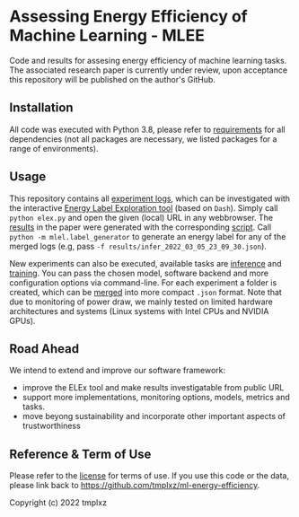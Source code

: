 # Assessing Energy Efficiency of Machine Learning - MLEE

Code and results for assesing energy efficiency of machine learning tasks.
The associated research paper is currently under review, upon acceptance this repository will be published on the author's GitHub.

## Installation
All code was executed with Python 3.8, please refer to [requirements](./requirements.txt) for all dependencies (not all packages are necessary, we listed packages for a range of environments).

## Usage
This repository contains all [experiment logs](./results/), which can be investigated with the interactive [Energy Label Exploration tool](elex.py) (based on `Dash`).
Simply call `python elex.py` and open the given (local) URL in any webbrowser.
The [results](./paper_results/) in the paper were generated with the corresponding [script](create_paper_results.py).
Call `python -m mlel.label_generator` to generate an energy label for any of the merged logs (e.g, pass `-f results/infer_2022_03_05_23_09_30.json`).

New experiments can also be executed, available tasks are [inference](infer.py) and [training](train.py).
You can pass the chosen model, software backend and more configuration options via command-line.
For each experiment a folder is created, which can be [merged](merge_results.py) into more compact `.json` format.
Note that due to monitoring of power draw, we mainly tested on limited hardware architectures and systems (Linux systems with Intel CPUs and NVIDIA GPUs).

## Road Ahead
We intend to extend and improve our software framework:
- improve the ELEx tool and make results investigatable from public URL
- support more implementations, monitoring options, models, metrics and tasks.
- move beyong sustainability and incorporate other important aspects of trustworthiness

## Reference & Term of Use
Please refer to the [license](.LICENSE.md) for terms of use.
If you use this code or the data, please link back to https://github.com/tmplxz/ml-energy-efficiency.

Copyright (c) 2022 tmplxz
